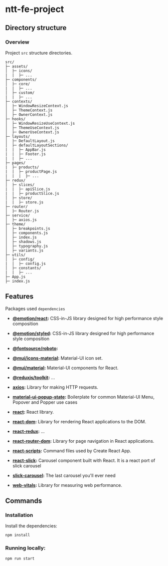 # ntt-fe-project

## Directory structure

### Overview

Project `src` structure directories.

```
src/
├─ assets/
│  ├─ icons/
|  |  ├─ ...
├─ components/
│  ├─ core/
|  |  ├─ ...
│  ├─ custom/
|  |  ├─ ...
├─ contexts/
│  ├─ WindowResizeContext.js
│  ├─ ThemeContext.js
│  ├─ OwnerContext.js
├─ hooks/
│  ├─ WindowResizeUseContext.js
│  ├─ ThemeUseContext.js
│  ├─ OwnerUseContext.js
├─ layouts/
│  ├─ DefaultLayout.js
│  ├─ defaultLayoutSections/
|  |  ├─ AppBar.js
|  |  ├─ Footer.js
|  |  ├─ ...
├─ pages/
|  ├─ products/
|  |  ├─ productPage.js
|  |  |  ├─ ...
├─ redux/
│  ├─ slices/
|  |  ├─ apiSlice.js
|  |  ├─ productSlice.js
│  ├─ store/
|  |  ├─ store.js
├─ router/
│  ├─ Router.js
├─ service/
│  ├─ axios.js
├─ theme/
│  ├─ breakpoints.js
│  ├─ components.js
│  ├─ index.js
│  ├─ shadows.js
│  ├─ typography.js
│  ├─ variants.js
├─ utils/
│  ├─ config/
|  |  ├─ config.js
│  ├─ constants/
|  |  ├─ ...
├─ App.js
├─ index.js
```

## Features

Packages used `dependencies`

- **[@emotion/react](https://www.npmjs.com/package/@emotion/react):** CSS-in-JS library designed for high performance style composition


- **[@emotion/styled](https://www.npmjs.com/package/@emotion/styled):** CSS-in-JS library designed for high performance style composition


- **[@fontsource/roboto](https://www.npmjs.com/package/@fontsource/roboto):**


- **[@mui/icons-material](https://www.npmjs.com/package/@mui/icons-material):** Material-UI icon set.


- **[@mui/material](https://www.npmjs.com/package/@mui/material):** Material-UI components for React.


- **[@reduxjs/toolkit](https://www.npmjs.com/package/@reduxjs/toolkit/v/1.9.7?activeTab=versions):** ...


- **[axios](https://www.npmjs.com/package/axios):** Library for making HTTP requests.


- **[material-ui-popup-state](https://www.npmjs.com/package/material-ui-popup-state):** Boilerplate for common Material-UI Menu, Popover and Popper use cases


- **[react](https://www.npmjs.com/package/react):** React library.


- **[react-dom](https://www.npmjs.com/package/react-dom):** Library for rendering React applications to the DOM.


- **[react-redux](https://www.npmjs.com/package/react-redux/v/8.1.3):** ...


- **[react-router-dom](https://www.npmjs.com/package/react-router-dom):** Library for page navigation in React applications.


- **[react-scripts](https://www.npmjs.com/package/react-scripts):** Command files used by Create React App.


- **[react-slick](https://www.npmjs.com/package/react-slick):** Carousel component built with React. It is a react port of slick carousel


- **[slick-carousel](https://www.npmjs.com/package/slick-carousel):** The last carousel you'll ever need


- **[web-vitals](https://www.npmjs.com/package/web-vitals):** Library for measuring web performance.

## Commands
### Installation

Install the dependencies:

```bash
npm install
```

### Running locally:

```bash
npm run start
```